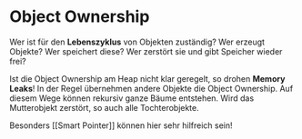 # Object Ownership

Wer ist für den **Lebenszyklus** von Objekten zuständig?
Wer erzeugt Objekte?
Wer speichert diese?
Wer zerstört sie und gibt Speicher wieder frei?

Ist die Object Ownership am Heap nicht klar geregelt, so drohen **Memory Leaks**! 
In der Regel übernehmen andere Objekte die Object Ownership. Auf diesem Wege können rekursiv ganze Bäume entstehen. Wird das Mutterobjekt zerstört, so 
auch alle Tochterobjekte.

Besonders [[Smart Pointer]] können hier sehr hilfreich sein! 


